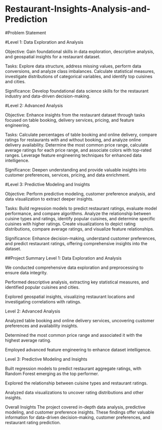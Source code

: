 # Restaurant-Insights-Analysis-and-Prediction


#Problem Statement  


#Level 1: Data Exploration and Analysis

Objective: Gain foundational skills in data exploration, descriptive analysis, and geospatial insights for a restaurant dataset.

Tasks: Explore data structure, address missing values, perform data conversions, and analyze class imbalances. Calculate statistical measures, investigate distributions of categorical variables, and identify top cuisines and cities.

Significance: Develop foundational data science skills for the restaurant industry and data-driven decision-making.

#Level 2: Advanced Analysis

Objective: Enhance insights from the restaurant dataset through tasks focused on table booking, delivery services, pricing, and feature engineering.

Tasks: Calculate percentages of table booking and online delivery, compare ratings for restaurants with and without booking, and analyze online delivery availability. Determine the most common price range, calculate average ratings for each price range, and associate colors with top-rated ranges. Leverage feature engineering techniques for enhanced data intelligence.

Significance: Deepen understanding and provide valuable insights into customer preferences, services, pricing, and data enrichment.

#Level 3: Predictive Modeling and Insights

Objective: Perform predictive modeling, customer preference analysis, and data visualization to extract deeper insights.

Tasks: Build regression models to predict restaurant ratings, evaluate model performance, and compare algorithms. Analyze the relationship between cuisine types and ratings, identify popular cuisines, and determine specific cuisines with higher ratings. Create visualizations to depict rating distributions, compare average ratings, and visualize feature relationships.

Significance: Enhance decision-making, understand customer preferences, and predict restaurant ratings, offering comprehensive insights into the dataset.



##Project Summary
Level 1: Data Exploration and Analysis

We conducted comprehensive data exploration and preprocessing to ensure data integrity.

Performed descriptive analysis, extracting key statistical measures, and identified popular cuisines and cities.

Explored geospatial insights, visualizing restaurant locations and investigating correlations with ratings.

Level 2: Advanced Analysis

Analyzed table booking and online delivery services, uncovering customer preferences and availability insights.

Determined the most common price range and associated it with the highest average rating.

Employed advanced feature engineering to enhance dataset intelligence.

Level 3: Predictive Modeling and Insights

Built regression models to predict restaurant aggregate ratings, with Random Forest emerging as the top performer.

Explored the relationship between cuisine types and restaurant ratings.

Analyzed data visualizations to uncover rating distributions and other insights.

Overall Insights
The project covered in-depth data analysis, predictive modeling, and customer preference insights. These findings offer valuable information for data-driven decision-making, customer preferences, and restaurant rating prediction.
